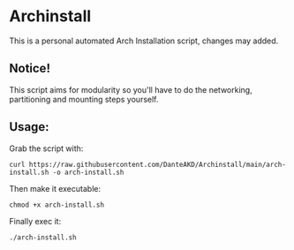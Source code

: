 # Archinstall
This is a personal automated Arch Installation script, changes may added.

## Notice!
This script aims for modularity so you'll have to do the networking, partitioning and mounting steps yourself.

## Usage:

Grab the script with:


```
curl https://raw.githubusercontent.com/DanteAKD/Archinstall/main/arch-install.sh -o arch-install.sh
```

Then make it executable:

```
chmod +x arch-install.sh
```

Finally exec it:

```
./arch-install.sh
```
